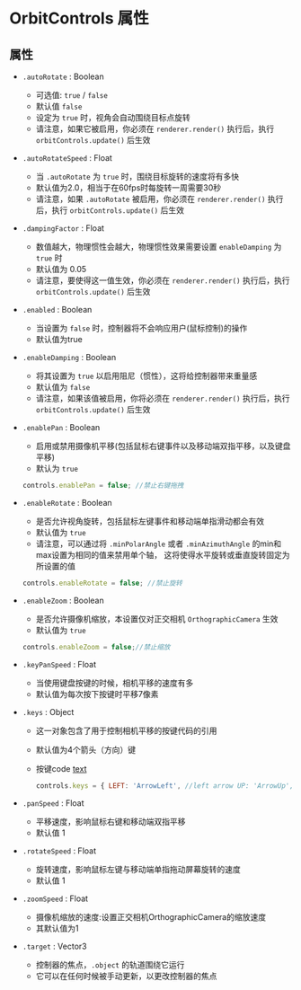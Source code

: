# OrbitControls 属性

## 属性

+ `.autoRotate` : Boolean

  + 可选值: `true` / `false`
  + 默认值 `false`
  + 设定为 `true` 时，视角会自动围绕目标点旋转
  + 请注意，如果它被启用，你必须在 `renderer.render()` 执行后，执行 `orbitControls.update()` 后生效

+ `.autoRotateSpeed` : Float

  + 当 `.autoRotate` 为 `true` 时，围绕目标旋转的速度将有多快
  + 默认值为2.0，相当于在60fps时每旋转一周需要30秒
  + 请注意，如果 `.autoRotate` 被启用，你必须在 `renderer.render()` 执行后，执行 `orbitControls.update()` 后生效

+ `.dampingFactor` : Float

  + 数值越大，物理惯性会越大，物理惯性效果需要设置 `enableDamping` 为 `true` 时
  + 默认值为 0.05
  + 请注意，要使得这一值生效，你必须在 `renderer.render()` 执行后，执行 `orbitControls.update()` 后生效

+ `.enabled` : Boolean

  + 当设置为 `false` 时，控制器将不会响应用户(鼠标控制)的操作
  + 默认值为true

+ `.enableDamping` : Boolean

  + 将其设置为 `true` 以启用阻尼（惯性），这将给控制器带来重量感
  + 默认值为 `false`
  + 请注意，如果该值被启用，你将必须在 `renderer.render()` 执行后，执行 `orbitControls.update()` 后生效

+ `.enablePan` : Boolean

  + 启用或禁用摄像机平移(包括鼠标右键事件以及移动端双指平移，以及键盘平移)
  + 默认为 `true`

  ```js
  controls.enablePan = false; //禁止右键拖拽
  ```

+ `.enableRotate` : Boolean

  + 是否允许视角旋转，包括鼠标左键事件和移动端单指滑动都会有效
  + 默认值为 `true`
  + 请注意，可以通过将 `.minPolarAngle` 或者 `.minAzimuthAngle` 的min和max设置为相同的值来禁用单个轴， 这将使得水平旋转或垂直旋转固定为所设置的值

  ```js
  controls.enableRotate = false; //禁止旋转
  ```

+ `.enableZoom` : Boolean

  + 是否允许摄像机缩放，本设置仅对正交相机 `OrthographicCamera` 生效
  + 默认值为 `true`


  ```js
  controls.enableZoom = false;//禁止缩放
  ```

+ `.keyPanSpeed` : Float

  + 当使用键盘按键的时候，相机平移的速度有多
  + 默认值为每次按下按键时平移7像素

+ `.keys` : Object

  + 这一对象包含了用于控制相机平移的按键代码的引用
  + 默认值为4个箭头（方向）键
  + 按键code [text](https://developer.mozilla.org/zh-CN/docs/Web/API/KeyboardEvent/code)

    ```js
    controls.keys = { LEFT: 'ArrowLeft', //left arrow UP: 'ArrowUp', // up arrow RIGHT: 'ArrowRight', // right arrow BOTTOM: 'ArrowDown' // down arrow }
    ```

+ `.panSpeed` : Float

  + 平移速度，影响鼠标右键和移动端双指平移
  + 默认值 1

+ `.rotateSpeed` : Float

  + 旋转速度，影响鼠标左键与移动端单指拖动屏幕旋转的速度
  + 默认值 1

+ `.zoomSpeed` : Float

  + 摄像机缩放的速度:设置正交相机OrthographicCamera的缩放速度
  + 其默认值为1

+ `.target` : Vector3

  + 控制器的焦点，`.object` 的轨道围绕它运行
  + 它可以在任何时候被手动更新，以更改控制器的焦点
